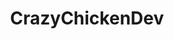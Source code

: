 ---
title: CrazyChickenDev
github: https://github.com/CrazyChickenDev
mode: dark
transition: 3s
archetype:
  - Little Bit of Everything
---